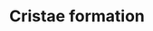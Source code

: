 ---
authors:
- ReactomeTeam
description: Cristae are invaginations of the inner mitochondrial membrane that extend
  into the matrix and are lined with cytochrome complexes and F1Fo ATP synthase complexes.
  Cristae increase the surface area of the inner membranes allowing greater numbers
  of respiratory complexes. Cristae are also believed to serve as "proton pockets"
  to generate localized regions of higher membrane potential. The steps in the biogenesis
  of cristae are not yet completely elucidated (reviewed in Zick et al. 2009) but
  the formation of the Mitochondrial Contact Site and Cristae Organizing System (MICOS,
  formerly also known as MINOS, reviewed in Rampelt et al. 2016, Kozjak-Pavlovic 2016,
  van der Laan et al. 2016) and localized concentrations of cardiolipin are known
  to define the inward curvature of the inner membrane at the bases of cristae. MICOS
  also links these regions of the inner membrane with complexes (the SAM complex and,
  in fungi, the TOM complex) embedded in the outer membrane. CHCHD3 (MIC19) and IMMT
  (MIC60) subunits of MICOS also interact with OPA1 at the inner membrane (Darshi
  et al. 2011, Glytsou et al. 2016).<br>Formation of dimers or oligomers of the F1Fo
  ATP synthase complex causes extreme curvature of the inner membrane at the apices
  of cristae (reviewed in Seelert and Dencher 2011, Habersetzer et al. 2013). Defects
  in either MICOS or F1Fo ATP synthase oligomerization produce abnormal mitochondrial
  morphologies.  View original pathway at [http://www.reactome.org/PathwayBrowser/#DIAGRAM=8949613
  Reactome].
last-edited: 2021-01-25
organisms:
- Homo sapiens
redirect_from:
- /index.php/Pathway:WP4106
- /instance/WP4106
schema-jsonld:
- '@context': https://schema.org/
  '@id': https://wikipathways.github.io/pathways/WP4106.html
  '@type': Dataset
  creator:
    '@type': Organization
    name: WikiPathways
  description: Cristae are invaginations of the inner mitochondrial membrane that
    extend into the matrix and are lined with cytochrome complexes and F1Fo ATP synthase
    complexes. Cristae increase the surface area of the inner membranes allowing greater
    numbers of respiratory complexes. Cristae are also believed to serve as "proton
    pockets" to generate localized regions of higher membrane potential. The steps
    in the biogenesis of cristae are not yet completely elucidated (reviewed in Zick
    et al. 2009) but the formation of the Mitochondrial Contact Site and Cristae Organizing
    System (MICOS, formerly also known as MINOS, reviewed in Rampelt et al. 2016,
    Kozjak-Pavlovic 2016, van der Laan et al. 2016) and localized concentrations of
    cardiolipin are known to define the inward curvature of the inner membrane at
    the bases of cristae. MICOS also links these regions of the inner membrane with
    complexes (the SAM complex and, in fungi, the TOM complex) embedded in the outer
    membrane. CHCHD3 (MIC19) and IMMT (MIC60) subunits of MICOS also interact with
    OPA1 at the inner membrane (Darshi et al. 2011, Glytsou et al. 2016).<br>Formation
    of dimers or oligomers of the F1Fo ATP synthase complex causes extreme curvature
    of the inner membrane at the apices of cristae (reviewed in Seelert and Dencher
    2011, Habersetzer et al. 2013). Defects in either MICOS or F1Fo ATP synthase oligomerization
    produce abnormal mitochondrial morphologies.  View original pathway at [http://www.reactome.org/PathwayBrowser/#DIAGRAM=8949613
    Reactome].
  keywords:
  - 'MTX1 '
  - CHCHD3 (MIC19)
  - 'MTX2 '
  - 'MIC13 (QIL1) '
  - APOO (MIC26)
  - 'ATP5G1 '
  - F1Fo ATP synthase
  - dimer
  - TMEM11
  - 'CHCHD6 (MIC25) '
  - 'MT-ATP6 '
  - 'HSPA9(1-679) '
  - 'SAMM50 '
  - 'DNAJC11 '
  - 'ATP5J '
  - CHCHD6 (MIC25)
  - 'ATP5J2 '
  - SAM complex
  - 'ATP5O '
  - 'CHCHD3 (MIC19) '
  - 'APOO (MIC26) '
  - 'IMMT (MIC60) '
  - MIB
  - 'ATP5B '
  - 'ATP5L '
  - APOOL (MIC27)
  - IMMT (MIC60)
  - 'ATP5G3 '
  - 'ATP5S '
  - 'ATP5I '
  - 'APOOL (MIC27) '
  - 'MINOS1 (MIC10) '
  - MIC13 (QIL1)
  - 'MT-ATP8 '
  - MINOS1 (MIC10)
  - 'ATP5F1 '
  - HSPA9(1-679)
  - 'ATP5C1 '
  - 'TMEM11 '
  - DNAJC11
  - 'ATP5H '
  - 'ATP5G2 '
  - 'ATP5A1 '
  - 'ATP5D '
  - 'ATP5E '
  license: CC0
  name: Cristae formation
seo: CreativeWork
title: Cristae formation
wpid: WP4106
---